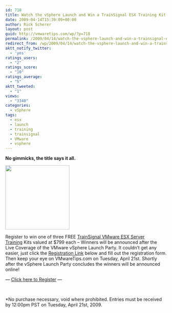 ```yaml
---
id: 718
title: Watch the vSphere Launch and Win a TrainSignal ESX Training Kit
date: 2009-04-14T15:39:09+00:00
author: Rick Scherer
layout: post
guid: http://vmwaretips.com/wp/?p=718
permalink: /2009/04/14/watch-the-vsphere-launch-and-win-a-trainsignal-esx-training-kit/
redirect_from: /wp/2009/04/14/watch-the-vsphere-launch-and-win-a-trainsignal-esx-training-kit/
aktt_notify_twitter:
  - 'yes'
ratings_users:
  - "2"
ratings_score:
  - "10"
ratings_average:
  - "5"
aktt_tweeted:
  - "1"
views:
  - "3340"
categories:
  - vSphere
tags:
  - esx
  - launch
  - training
  - trainsignal
  - VMware
  - vsphere
---
```

<div>
  <p>
    <strong>No gimmicks, the title says it all.</strong>
  </p>
  
  <p>
    <img class="alignright size-medium wp-image-705" title="ts_esx" src="http://vmwaretips.com/wp/wp-content/uploads/2009/04/ts_esx-300x198.jpg" alt="" height="200" srcset="http://vmwaretips.com/wp/wp-content/uploads/2009/04/ts_esx-300x198.jpg 300w, http://vmwaretips.com/wp/wp-content/uploads/2009/04/ts_esx.jpg 500w" sizes="(max-width: 300px) 100vw, 300px" />
  </p>
  
  <p style="text-align: left; ">
    Register to win one of three FREE <a href="http://www.trainsignal.com/VMware-ESX-Server-Training-P14.aspx" target="_blank"><span style="text-decoration: none;">TrainSignal VMware ESX Server Training</span></a> Kits valued at $799 each &#8211; Winners will be announced after the Live Coverage of the VMware vSphere Launch Party. It couldn&#8217;t get any easier, just click the <a href="http://www.vmwaretips.com/contest/register.php" target="_blank">Registration Link</a> below and fill out the registration form. Then keep your eye on VMwareTips.com on Tuesday, April 21st. Shortly after the vSphere Launch Party concludes the winners will be announced online!
  </p>
  
  <p style="text-align: left; ">
    &#8212; <a href="http://www.vmwaretips.com/contest/register.php" target="_blank">Click here to Register</a> &#8212;
  </p>
  
  <p style="text-align: left; ">
     
  </p>
  
  <p>
    *No purchase necessary, void where prohibited. Entries must be received by 12:00pm PST on Tuesday, April 21st, 2009. 
  </p>
</div>